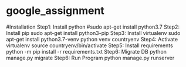# google_assignment

#Installation
Step1: Install python
#sudo apt-get install python3.7
Step2: Install pip
        sudo apt-get install python3-pip
Step3: Install virtualenv
        sudo apt-get install python3.7-venv
        python venv countryenv
Step4: Activate virtualenv
        source countryenv/bin/activate
Step5: Install requirements
        python -m pip install -r requirements.txt
Step6: Migrate DB
        python manage.py migrate
Step6: Run Program
        python manage.py runserver

